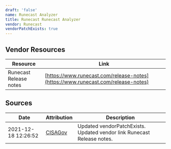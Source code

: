 ```yaml
---
draft: 'false'
name: Runecast Analyzer
title: Runecast Runecast Analyzer
vendor: Runecast
vendorPatchExists: true
---
```


## Vendor Resources
| Resource | Link |
| --- | --- |
| Runecast Release notes | [https://www.runecast.com/release-notes](https://www.runecast.com/release-notes) |



## Sources
| Date | Attribution | Description |
| --- | --- | --- |
| 2021-12-18 12:26:52 | [CISAGov](https://raw.githubusercontent.com/cisagov/log4j-affected-db/develop/README.md) | Updated vendorPatchExists. Updated vendor link Runecast Release notes.  |
